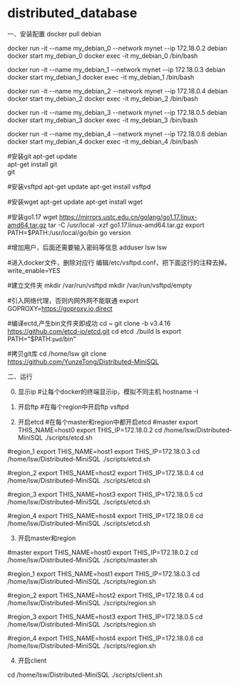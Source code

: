 # distributed_database

一、安装配置
docker pull debian

docker run -it --name my_debian_0 --network mynet --ip 172.18.0.2 debian
docker start my_debian_0
docker exec -it my_debian_0 /bin/bash

docker run -it --name my_debian_1 --network mynet --ip 172.18.0.3 debian
docker start my_debian_1
docker exec -it my_debian_1 /bin/bash

docker run -it --name my_debian_2 --network mynet --ip 172.18.0.4 debian
docker start my_debian_2
docker exec -it my_debian_2 /bin/bash

docker run -it --name my_debian_3 --network mynet --ip 172.18.0.5 debian
docker start my_debian_3
docker exec -it my_debian_3 /bin/bash

docker run -it --name my_debian_4 --network mynet --ip 172.18.0.6 debian
docker start my_debian_4
docker exec -it my_debian_4 /bin/bash

#安装git
apt-get update  
apt-get install git  
git

#安装vsftpd
apt-get update
apt-get install vsftpd

#安装wget
apt-get update
apt-get install wget

#安装go1.17
wget https://mirrors.ustc.edu.cn/golang/go1.17.linux-amd64.tar.gz
tar -C /usr/local -xzf go1.17.linux-amd64.tar.gz
export PATH=$PATH:/usr/local/go/bin
go version

#增加用户，后面还需要输入密码等信息
adduser lsw
lsw

#进入docker文件，删除对应行
编辑/etc/vsftpd.conf，把下面这行的注释去掉。
write_enable=YES

#建立文件夹
mkdir /var/run/vsftpd
mkdir /var/run/vsftpd/empty

#引入网络代理，否则内网外网不能联通
export GOPROXY=https://goproxy.io,direct

#编译ectd,产生bin文件夹即成功
cd ~
git clone -b v3.4.16 https://github.com/etcd-io/etcd.git
cd etcd
./build
ls
export PATH="$PATH:`pwd`/bin"

#拷贝git库
cd /home/lsw
git clone https://github.com/YunzeTong/Distributed-MiniSQL

二、运行

0.	显示ip
#让每个docker的终端显示ip，模拟不同主机
hostname -I


1.	开启ftp
#在每个region中开启ftp
vsftpd


2.	开启etcd
#在每个master和region中都开启etcd
#master
export THIS_NAME=host0
export THIS_IP=172.18.0.2
cd /home/lsw/Distributed-MiniSQL
./scripts/etcd.sh

#region_1
export THIS_NAME=host1
export THIS_IP=172.18.0.3
cd /home/lsw/Distributed-MiniSQL
./scripts/etcd.sh

#region_2
export THIS_NAME=host2
export THIS_IP=172.18.0.4
cd /home/lsw/Distributed-MiniSQL
./scripts/etcd.sh

#region_3
export THIS_NAME=host3
export THIS_IP=172.18.0.5
cd /home/lsw/Distributed-MiniSQL
./scripts/etcd.sh

#region_4
export THIS_NAME=host4
export THIS_IP=172.18.0.6
cd /home/lsw/Distributed-MiniSQL
./scripts/etcd.sh


3.	开启master和region

#master
export THIS_NAME=host0
export THIS_IP=172.18.0.2
cd /home/lsw/Distributed-MiniSQL
./scripts/master.sh

#region_1
export THIS_NAME=host1
export THIS_IP=172.18.0.3
cd /home/lsw/Distributed-MiniSQL
./scripts/region.sh

#region_2
export THIS_NAME=host2
export THIS_IP=172.18.0.4
cd /home/lsw/Distributed-MiniSQL
./scripts/region.sh

#region_3
export THIS_NAME=host3
export THIS_IP=172.18.0.5
cd /home/lsw/Distributed-MiniSQL
./scripts/region.sh

#region_4
export THIS_NAME=host4
export THIS_IP=172.18.0.6
cd /home/lsw/Distributed-MiniSQL
./scripts/region.sh


4.	开启client

cd /home/lsw/Distributed-MiniSQL
./scripts/client.sh










